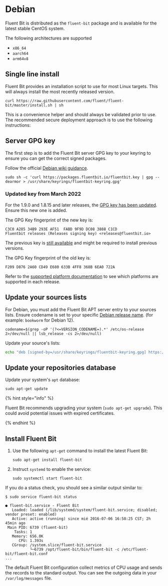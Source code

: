 # Debian

Fluent Bit is distributed as the `fluent-bit` package and is available for the latest stable CentOS system.

The following architectures are supported

- `x86_64`
- `aarch64`
- `arm64v8`

## Single line install

Fluent Bit provides an installation script to use for most Linux targets. This will always install the most recently released version.

```shell
curl https://raw.githubusercontent.com/fluent/fluent-bit/master/install.sh | sh
```

This is a convenience helper and should always be validated prior to use. The recommended secure deployment approach is to use the following instructions:

## Server GPG key

The first step is to add the Fluent Bit server GPG key to your keyring to ensure you can get the correct signed packages.

Follow the official [Debian wiki guidance](https://wiki.debian.org/DebianRepository/UseThirdParty#OpenPGP_Key_distribution).

```shell
sudo sh -c 'curl https://packages.fluentbit.io/fluentbit.key | gpg --dearmor > /usr/share/keyrings/fluentbit-keyring.gpg'
```

### Updated key from March 2022

For the 1.9.0 and 1.8.15 and later releases, the [GPG key has been updated](https://packages.fluentbit.io/fluentbit.key). Ensure this new one is added.

The GPG Key fingerprint of the new key is:

```text
C3C0 A285 34B9 293E AF51  FABD 9F9D DC08 3888 C1CD
Fluentbit releases (Releases signing key) <releases@fluentbit.io>
```

The previous key is [still available](https://packages.fluentbit.io/fluentbit-legacy.key) and might be required to install previous versions.

The GPG Key fingerprint of the old key is:

```text
F209 D876 2A60 CD49 E680 633B 4FF8 368B 6EA0 722A
```

Refer to the [supported platform documentation](../supported-platforms.md) to see which platforms are supported in each release.

## Update your sources lists

For Debian, you must add the Fluent Bit APT server entry to your sources lists.
Ensure codename is set to your specific [Debian release name](https://wiki.debian.org/DebianReleases#Production_Releases). (for example: `bookworm` for Debian 12).

```shell
codename=$(grep -oP '(?<=VERSION_CODENAME=).*' /etc/os-release 2>/dev/null || lsb_release -cs 2>/dev/null)
```

Update your source's lists:

```bash
echo "deb [signed-by=/usr/share/keyrings/fluentbit-keyring.gpg] https://packages.fluentbit.io/ubuntu/$codename $codename main" | sudo tee /etc/apt/sources.list.d/fluent-bit.list
```

## Update your repositories database

Update your system's `apt` database:

```shell
sudo apt-get update
```

{% hint style="info" %}

Fluent Bit recommends upgrading your system (`sudo apt-get upgrade`). This could avoid potential issues with expired certificates.

{% endhint %}

## Install Fluent Bit

1. Use the following `apt-get` command to install the latest Fluent Bit:

   ```shell
   sudo apt-get install fluent-bit
   ```

1. Instruct `systemd` to enable the service:

   ```shell
   sudo systemctl start fluent-bit
   ```

If you do a status check, you should see a similar output similar to:

```shell
$ sudo service fluent-bit status

● fluent-bit.service - Fluent Bit
   Loaded: loaded (/lib/systemd/system/fluent-bit.service; disabled; vendor preset: enabled)
   Active: active (running) since mié 2016-07-06 16:58:25 CST; 2h 45min ago
 Main PID: 6739 (fluent-bit)
    Tasks: 1
   Memory: 656.0K
      CPU: 1.393s
   CGroup: /system.slice/fluent-bit.service
           └─6739 /opt/fluent-bit/bin/fluent-bit -c /etc/fluent-bit/fluent-bit.conf
...
```

The default Fluent Bit configuration collect metrics of CPU usage and sends the records to the standard output. You can see the outgoing data in your `/var/log/messages` file.